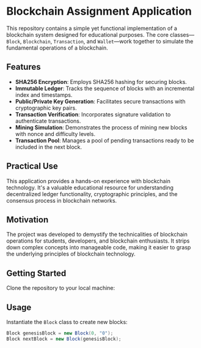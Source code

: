 # Blockchain Assignment Application

This repository contains a simple yet functional implementation of a blockchain system designed for educational purposes. The core classes—`Block`, `Blockchain`, `Transaction`, and `Wallet`—work together to simulate the fundamental operations of a blockchain.

## Features

- **SHA256 Encryption**: Employs SHA256 hashing for securing blocks.
- **Immutable Ledger**: Tracks the sequence of blocks with an incremental index and timestamps.
- **Public/Private Key Generation**: Facilitates secure transactions with cryptographic key pairs.
- **Transaction Verification**: Incorporates signature validation to authenticate transactions.
- **Mining Simulation**: Demonstrates the process of mining new blocks with nonce and difficulty levels.
- **Transaction Pool**: Manages a pool of pending transactions ready to be included in the next block.

## Practical Use

This application provides a hands-on experience with blockchain technology. It's a valuable educational resource for understanding decentralized ledger functionality, cryptographic principles, and the consensus process in blockchain networks.

## Motivation

The project was developed to demystify the technicalities of blockchain operations for students, developers, and blockchain enthusiasts. It strips down complex concepts into manageable code, making it easier to grasp the underlying principles of blockchain technology.

## Getting Started

Clone the repository to your local machine:


## Usage

Instantiate the `Block` class to create new blocks:

```csharp
Block genesisBlock = new Block(0, "0");
Block nextBlock = new Block(genesisBlock);

 

 

